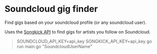 # Soundcloud gig finder

Find gigs based on your soundcloud profile (or any soundcloud user).

Uses the [Songkick API](https://www.songkick.com/developer) to find gigs for artists you follow on Soundcloud.

> SOUNDCLOUD_API_KEY=api_key SONGKICK_API_KEY=api_key go run main.go "SoundcloudUserName"